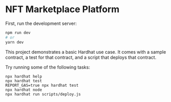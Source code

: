 # NFT Marketplace Platform

First, run the development server:

```bash
npm run dev
# or
yarn dev
```

This project demonstrates a basic Hardhat use case. It comes with a sample contract, a test for that contract, and a
script that deploys that contract.

Try running some of the following tasks:

```shell
npx hardhat help
npx hardhat test
REPORT_GAS=true npx hardhat test
npx hardhat node
npx hardhat run scripts/deploy.js
```
